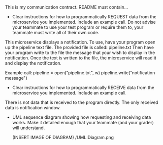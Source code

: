 This is my communication contract.
README must contain...

* Clear instructions for how to programmatically REQUEST data from the microservice you implemented. Include an example call.
Do not advise your teammate to use your test program or require them to, your teammate must write all of their own code.

This microservice displays a notification.
To use, have your program open up the pipeline text file.
The provided file is called: pipeline.txt
Then have your program write to the file the message
that your wish to display in the notification.
Once the text is written to the file,
the microservice will read it and display the notification.

Example call: 
pipeline = open("pipeline.txt", w)
pipeline.write("notification message")

* Clear instructions for how to programmatically RECEIVE data from the microservice you implemented. Include an example call.

There is not data that is received to the program directly. The only received data is notification window.

* UML sequence diagram showing how requesting and receiving data works. Make it detailed enough that your teammate (and your grader) will understand.

  (INSERT IMAGE OF DIAGRAM)
  /UML.Diagram.png
